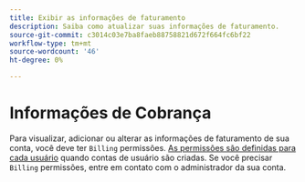 ```yaml
---
title: Exibir as informações de faturamento
description: Saiba como atualizar suas informações de faturamento.
source-git-commit: c3014c03e7ba8faeb88758821d672f664fc6bf22
workflow-type: tm+mt
source-wordcount: '46'
ht-degree: 0%

---
```


# Informações de Cobrança

Para visualizar, adicionar ou alterar as informações de faturamento de sua conta, você deve ter `Billing` permissões. [As permissões são definidas para cada usuário](../../administrator/user-management/user-management.md) quando contas de usuário são criadas. Se você precisar `Billing` permissões, entre em contato com o administrador da sua conta.
